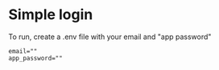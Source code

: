 # Simple login

To run, create a .env file with your email and "app password"

```
email=""
app_password=""
```